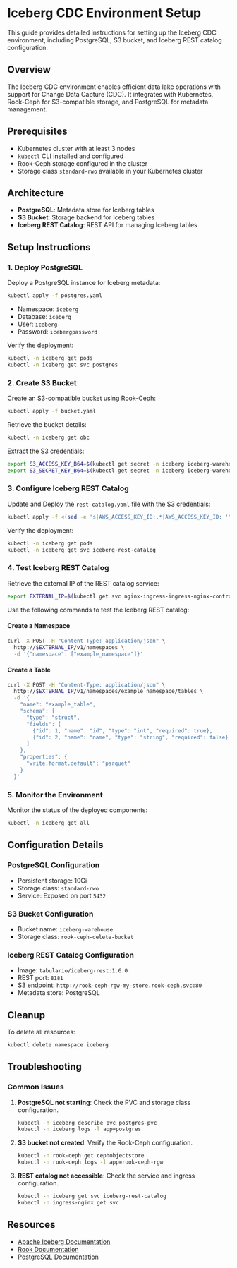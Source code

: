 # Iceberg CDC Environment Setup

This guide provides detailed instructions for setting up the Iceberg CDC environment, including PostgreSQL, S3 bucket, and Iceberg REST catalog configuration.

## Overview

The Iceberg CDC environment enables efficient data lake operations with support for Change Data Capture (CDC). It integrates with Kubernetes, Rook-Ceph for S3-compatible storage, and PostgreSQL for metadata management.

## Prerequisites

- Kubernetes cluster with at least 3 nodes
- `kubectl` CLI installed and configured
- Rook-Ceph storage configured in the cluster
- Storage class `standard-rwo` available in your Kubernetes cluster

## Architecture

- **PostgreSQL**: Metadata store for Iceberg tables
- **S3 Bucket**: Storage backend for Iceberg tables
- **Iceberg REST Catalog**: REST API for managing Iceberg tables

## Setup Instructions

### 1. Deploy PostgreSQL

Deploy a PostgreSQL instance for Iceberg metadata:

```bash
kubectl apply -f postgres.yaml
```

- Namespace: `iceberg`
- Database: `iceberg`
- User: `iceberg`
- Password: `icebergpassword`

Verify the deployment:

```bash
kubectl -n iceberg get pods
kubectl -n iceberg get svc postgres
```

### 2. Create S3 Bucket

Create an S3-compatible bucket using Rook-Ceph:

```bash
kubectl apply -f bucket.yaml
```

Retrieve the bucket details:

```bash
kubectl -n iceberg get obc
```

Extract the S3 credentials:

```bash
export S3_ACCESS_KEY_B64=$(kubectl get secret -n iceberg iceberg-warehouse-bucket -o jsonpath='{.data.AWS_ACCESS_KEY_ID}')
export S3_SECRET_KEY_B64=$(kubectl get secret -n iceberg iceberg-warehouse-bucket -o jsonpath='{.data.AWS_SECRET_ACCESS_KEY}')
```

### 3. Configure Iceberg REST Catalog

Update and Deploy the `rest-catalog.yaml` file with the S3 credentials:

```bash
kubectl apply -f <(sed -e 's|AWS_ACCESS_KEY_ID:.*|AWS_ACCESS_KEY_ID: '"$S3_ACCESS_KEY_B64"'|' -e 's|AWS_SECRET_ACCESS_KEY:.*|AWS_SECRET_ACCESS_KEY: '"$S3_SECRET_KEY_B64"'|' rest-catalog.yaml)
```

Verify the deployment:

```bash
kubectl -n iceberg get pods
kubectl -n iceberg get svc iceberg-rest-catalog
```

### 4. Test Iceberg REST Catalog

Retrieve the external IP of the REST catalog service:

```bash
export EXTERNAL_IP=$(kubectl get svc nginx-ingress-ingress-nginx-controller -n ingress-nginx -o jsonpath='{.status.loadBalancer.ingress[0].ip}')
```

Use the following commands to test the Iceberg REST catalog:

#### Create a Namespace

```bash
curl -X POST -H "Content-Type: application/json" \
  http://$EXTERNAL_IP/v1/namespaces \
  -d '{"namespace": ["example_namespace"]}'
```

#### Create a Table

```bash
curl -X POST -H "Content-Type: application/json" \
  http://$EXTERNAL_IP/v1/namespaces/example_namespace/tables \
  -d '{
    "name": "example_table",
    "schema": {
      "type": "struct",
      "fields": [
        {"id": 1, "name": "id", "type": "int", "required": true},
        {"id": 2, "name": "name", "type": "string", "required": false}
      ]
    },
    "properties": {
      "write.format.default": "parquet"
    }
  }'
```

### 5. Monitor the Environment

Monitor the status of the deployed components:

```bash
kubectl -n iceberg get all
```

## Configuration Details

### PostgreSQL Configuration

- Persistent storage: 10Gi
- Storage class: `standard-rwo`
- Service: Exposed on port `5432`

### S3 Bucket Configuration

- Bucket name: `iceberg-warehouse`
- Storage class: `rook-ceph-delete-bucket`

### Iceberg REST Catalog Configuration

- Image: `tabulario/iceberg-rest:1.6.0`
- REST port: `8181`
- S3 endpoint: `http://rook-ceph-rgw-my-store.rook-ceph.svc:80`
- Metadata store: PostgreSQL

## Cleanup

To delete all resources:

```bash
kubectl delete namespace iceberg
```

## Troubleshooting

### Common Issues

1. **PostgreSQL not starting**: Check the PVC and storage class configuration.
   ```bash
   kubectl -n iceberg describe pvc postgres-pvc
   kubectl -n iceberg logs -l app=postgres
   ```

2. **S3 bucket not created**: Verify the Rook-Ceph configuration.
   ```bash
   kubectl -n rook-ceph get cephobjectstore
   kubectl -n rook-ceph logs -l app=rook-ceph-rgw
   ```

3. **REST catalog not accessible**: Check the service and ingress configuration.
   ```bash
   kubectl -n iceberg get svc iceberg-rest-catalog
   kubectl -n ingress-nginx get svc
   ```

## Resources

- [Apache Iceberg Documentation](https://iceberg.apache.org/)
- [Rook Documentation](https://rook.io/docs/rook/latest/)
- [PostgreSQL Documentation](https://www.postgresql.org/docs/)
